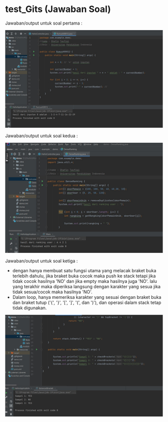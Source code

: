 # test_Gits (Jawaban Soal)
Jawaban/output untuk soal pertama : 

![Jawaban soal pertama](ss_output_soal_1_gits.jpg)

Jawaban/output untuk soal kedua : 

![Jawaban soal kedua](ss_output_soal_dua_gits.jpg)

Jawaban/output untuk soal ketiga : 
- dengan hanya membuat satu fungsi utama yang melacak braket buka terlebih dahulu, jika braket buka cocok maka push ke stack tetapi jika tidak cocok hasilnya 'NO' dan jika empty maka hasilnya juga 'NO'. lalu yang terakhir maka diperiksa langsung dengan karakter yang sesua jika tidak sesua/cocok maka hasilnya 'NO'.
- Dalam loop, hanya memeriksa karakter yang sesuai dengan braket buka dan braket tutup ('{', '}', '[', ']', '(', dan ')'), dan operasi dalam stack tetap tidak digunakan.

![Jawaban soal kedua](ss_output_soal_3_gits.jpg)
